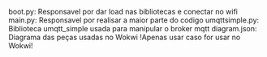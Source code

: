 boot.py: Responsavel por dar load nas bibliotecas e conectar no wifi
main.py: Responsavel por realisar a maior parte do codigo
umqttsimple.py: Biblioteca umqtt_simple usada para manipular o broker mqtt
diagram.json: Diagrama das peças usadas no Wokwi !Apenas usar caso for usar no Wokwi!

